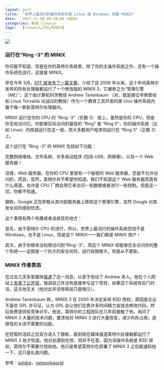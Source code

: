 ```yaml
---
layout: post
title:	"世界上最流行的操作系统不是 Linux 或 Windows，而是 MINIX"
date:	2017-11-08 00:28:00 +0800 
categories:	新闻 linuxcn 
tags:	[linuxcn,CPU,MINIX]
---
```



![](/Asserts/Images//attachment/album/201711/08/002801dk99olicslr93ql9.jpg)


### 运行在“Ring -3” 的 MINIX


你可能不知道，但是在你的英特尔系统里，除了你的主操作系统之外，还有一个操作系统在运行，这就是 MINIX。


早在今年 5月，[EFF 就发布了一篇文章](https://www.eff.org/deeplinks/2017/05/intels-management-engine-security-hazard-and-users-need-way-disable-it)，介绍了自 2008 年以来，这十年间英特尔发布的所有处理器都运行了一个修改版的 MINIX 3，它被称之为“管理引擎（ME）”。这个由计算机科学教授 Andrew Tanenbaum （对，就是那位早期曾经和 Linus Torvalds 论战过的教授）作为一个教育工具开发的类 Unix 操作系统内置于每一款新英特尔处理器内。


MINIX 运行在你的 CPU 的 “Ring -3”（负数 3） 层上，虽然是你的 CPU，但是你无权访问它。你能够实际访问的最低的 “Ring” 是 “Ring 0”，你的操作系统（比如 Linux）内核就运行在这一层，而大多数用户程序则运行在 “Ring 3”（正数 3）上。


这个运行在 “Ring -3” 的 MINIX 包括如下功能：


完整网络堆栈、文件系统、许多驱动程序 (包括 USB、网络等)，以及一个 Web 服务器！


没错，Web 服务器。在你的 CPU 里面有一个秘密的 Web 服务器，您是不允许访问的，而且，显然，英特尔并不希望你知道。我们不知道这个 Web 服务器究竟有什么用途，也许是 CPU 厂商会用它来访问一些数据或者进行一些控制。但是这一切，你都不知道。


据称，Google 正在积极从其内部服务器上移除这个管理引擎，显然 Google 对其安全风险感到忧虑。


这个事情有两个有趣或者说疯狂的地方：


首先，由于英特尔 CPU 的流行，所以，世界上最流行的操作系统恐怕不是 Windows，也不是 Linux，而是这个 MINIX——我们都是 MINIX 用户！


其次，由于你根本没权限访问到“Ring -3”，而这个 MINIX 却能够完全访问你的整个系统——这就是一个巨大的安全风险，运行权限极大，但是从不更新。


### MINIX 作者表态


在过去几天多家媒体[报道](https://www.networkworld.com/article/3236064/servers/minix-the-most-popular-os-in-the-world-thanks-to-intel.html)了这一消息，以至于惊动了 Andrew 本人。他在个人网站上[发表了公开信](http://www.cs.vu.nl/~ast/intel/)，强调自己并没有直接参与这个项目，如果这个系统有后门的话，这与他无关（他对此并没有明说只是暗示）。


Andrew Tanenbaum 称，MINIX 3 在 2000 年决定采用 BSD 授权，原因是企业不喜欢 GPL 许可证，认为 GPL 会让他们花费许多时间精力金钱去修改代码，然后免费提供给竞争对手。他说，英特尔的工程团队在几年前接触了他，询问了 MINIX 3 大量的技术问题，要求他对 MINIX 3 进行大量改变，减少内存占用，选择性的关闭不需要的功能。


在短暂的活跃之后双方进入了静默，直到现在媒体报道英特尔处理器都运行了 MINIX 3 他才知道。他对此感到吃惊，但并不在意，因为该操作系统是 BSD 授权，英特尔不需要付钱给他。他只是希望英特尔在部署了 MINIX 3 之后能通知他一下，这只是礼貌问题。


参考：[solidot](http://www.solidot.org/story?sid=54408)，[networkworld](https://www.networkworld.com/article/3236064/servers/minix-the-most-popular-os-in-the-world-thanks-to-intel.html)
